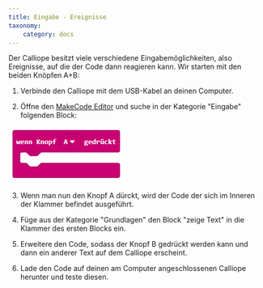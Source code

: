```yaml
---
title: Eingabe - Ereignisse
taxonomy:
    category: docs
---
```


Der Calliope besitzt viele verschiedene Eingabemöglichkeiten, also Ereignisse, auf die der Code dann reagieren kann. Wir starten mit den beiden Knöpfen A+B:

1. Verbinde den Calliope mit dem USB-Kabel an deinen Computer.

2. Öffne den [MakeCode Editor](https://makecode.calliope.cc/) und suche in der Kategorie "Eingabe" folgenden Block:

![alt](./block.png)

3. Wenn man nun den Knopf A dürckt, wird der Code der sich im Inneren der Klammer befindet ausgeführt.

4. Füge aus der Kategorie "Grundlagen" den Block "zeige Text" in die Klammer des ersten Blocks ein.

5. Erweitere den Code, sodass der Knopf B gedrückt werden kann und dann ein anderer Text auf dem Calliope erscheint.

6. Lade den Code auf deinen am Computer angeschlossenen Calliope herunter und teste diesen.
